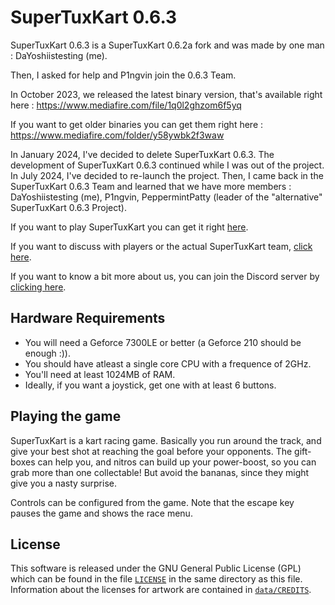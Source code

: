 # SuperTuxKart 0.6.3 

SuperTuxKart 0.6.3 is a SuperTuxKart 0.6.2a fork
and was made by one man : DaYoshiistesting (me).

Then, I asked for help and P1ngvin join the 0.6.3 Team.

In October 2023, we released the latest binary version, 
that's available right here :
https://www.mediafire.com/file/1q0l2ghzom6f5yq

If you want to get older binaries you can get them right here :
https://www.mediafire.com/folder/y58ywbk2f3waw

In January 2024, I've decided to delete SuperTuxKart 0.6.3.
The development of SuperTuxKart 0.6.3 continued while I was out
of the project. In July 2024, I've decided to re-launch the project.
Then, I came back in the SuperTuxKart 0.6.3 Team and learned that we have
more members : DaYoshiistesting (me), P1ngvin, PeppermintPatty (leader of the
"alternative" SuperTuxKart 0.6.3 Project).

If you want to play SuperTuxKart you can get it right [here](http://supertuxkart.sourceforge.net).

If you want to discuss with players or the actual SuperTuxKart team, 
[click here](http://supertuxkart.sourceforge.net/forum).

If you want to know a bit more about us, you can join the Discord server by [clicking here](https://discord.gg/gW5sRXSzMe).

## Hardware Requirements 

* You will need a Geforce 7300LE or better (a Geforce 210 should be enough :)).
* You should have atleast a single core CPU with a frequence of 2GHz.
* You'll need at least 1024MB of RAM. 
* Ideally, if you want a joystick, get one with at least 6 buttons.

## Playing the game 

SuperTuxKart is a kart racing game. Basically you run around the track,
and give your best shot at reaching the goal before your opponents. The 
gift-boxes can help you, and nitros can build up your power-boost, 
so you can grab more than one collectable! But avoid the bananas,
since they might give you a nasty surprise.

Controls can be configured from the game.
Note that the escape key pauses the game and shows the race menu.

## License

This software is released under the GNU General Public License (GPL) which
can be found in the file [`LICENSE`](/LICENSE) in the same directory as this file.
Information about the licenses for artwork are contained in [`data/CREDITS`](/data/CREDITS).
